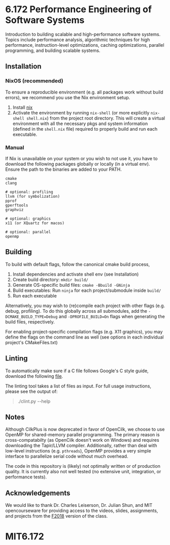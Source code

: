 # 6.172 Performance Engineering of Software Systems
Introduction to building scalable and high-performance software systems. Topics
include performance analysis, algorithmic techniques for high performance,
instruction-level optimizations, caching optimizations, parallel programming,
and building scalable systems.

## Installation

### NixOS (recommended)
To ensure a reproducible environment (e.g. all packages work without build
errors), we recommend you use the Nix environment setup.

1. Install [nix](https://nixos.org/guides/install-nix.html)
2. Activate the environment by running `nix-shell` (or more explicitly
   `nix-shell shell.nix`) from the project root directory. This will create a
   virtual environment with all the necessary pkgs and system information
   (defined in the `shell.nix` file) required to properly build and run each
   executable.

<!-- TODO: Compete -->
### Manual
If Nix is unavailable on your system or you wish to not use it, you have to
download the following packages globally or locally (in a virtual env). Ensure
the path to the binaries are added to your PATH.

```console
cmake
clang

# optional: profiling
llvm (for symbolization)
pprof
gperftools
graphviz

# optional: graphics
x11 (or XQuartz for macos)

# optional: parallel
openmp
```

## Building
To build with default flags, follow the canonical cmake build process,

1. Install dependencies and activate shell env (see Installation)
2. Create build directory: `mkdir build/`
3. Generate OS-specific build files: `cmake -Bbuild -GNinja`
4. Build executables: Run `ninja` for each project/submodule inside `build/`
5. Run each executable

Alternatively, you may wish to (re)compile each project with other flags (e.g.
debug, profiling). To do this globally across all submodules, add the
`-DCMAKE_BUILD_TYPE=Debug` and `-DPROFILE_BUILD=On` flags when generating the
build files, respectively.

For enabling project-specific compilation flags (e.g. X11 graphics), you may
define the flags on the command line as well (see options in each individual
project's CMakeFiles.txt)

## Linting
To automatically make sure if a C file follows Google's C style guide, download
the following [file](https://github.com/sillycross/Leiserchess---MIT-6.172-Fall16-Final-Project/blob/master/clint.py).

The linting tool takes a list of files as input. For full usage instructions,
please see the output of:

> ./clint.py --help

## Notes
Although CilkPlus is now deprecated in favor of OpenCilk, we choose to use
OpenMP for shared-memory parallel programming. The primary reason is
cross-compatabilty (as OpenCilk doesn't work on Windows) and requires
downloading the Tapir/LLVM compiler. Additionally, rather than deal with
low-level instructions (e.g. `pthreads`), OpenMP provides a very simple
interface to parallelize serial code without much overhead.

The code in this repository is (likely) not optimally written or of production
quality. It is currently also not well tested (no extensive unit, integration, or
performance tests).

## Acknowledgements
We would like to thank Dr. Charles Leiserson, Dr. Julian Shun, and MIT
opencourseware for providing access to the videos, slides, assignments, and
projects from the
[F2018](https://ocw.mit.edu/courses/electrical-engineering-and-computer-science/6-172-performance-engineering-of-software-systems-fall-2018/index.htm)
version of the class.
# MIT6.172
